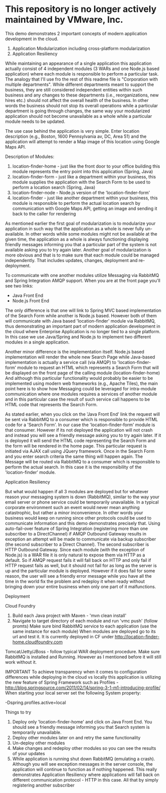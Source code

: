 # This repository is no longer actively maintained by VMware, Inc.


This demo demonstrates 2 important concepts of modern application development in the cloud.

1. Application Modularization including cross-platform modularization
2. Application Resiliency 


While maintaining an appearance of a single application this application actually consist of 4 independent modules (3 WARs and one Node.js based application) where each module is responsible to perform a particular task. 
The analogy that I'll use fro the rest of this readme file is "Corporation with multiple departments". While different departments meant to support the business, they are still considered independent entities within such business and any changes to these departments (i.e., reorganizations, new hires etc.) should not affect the overall health of the business. In other words the business should not stop its overall operations while a particular department is going through changes, the same way your modularized application should not become unavailable as a whole while a particular module needs to be updated.

The use case behind the application is very simple. Enter location description (e.g., Boston, 1600 Pennsylvania av, DC, Area 51) and the application will attempt to render a Map image of this location using Google Maps API.

Description of Modules:

1. location-finder-home - just like the front door to your office building this module represents the entry point into this application (Spring, Java)
2. location-finder-form - just like a department within your business, this module supplies the application with the Search Form to be used to perform a location search (Spring, Java)
3. location-finder-node - Node.js version of the 'location-finder-form'
4. location-finder - just like another department within your business, this module is responsible to perform the actual location search by communication with Google Maps API, getting an image and sending it back to the caller for rendering

As mentioned earlier the first goal of modularization is to modularize your application in such way that the application as a whole is never fully un-available. In other words while some modules might not be available at the given time, the application as a whole is always functioning displaying friendly messages informing you that a particular part of the system is not available asking you to try again later.
Another goal of modularization is more obvious and that is to make sure that each module could be managed independently. That includes updates, changes, deployment and re-deployment.

To communicate with one another modules utilize Messaging via RabbitMQ and Spring Integration AMQP support. 
When you are at the front page you'll see two links:

 - Java Front End
 - Node.js Front End

The only difference is that one will link to Spring MVC based implementation of the Search Form while another is Node.js based. However both of them will communicate with Java based 'location-finder' module via RabbitMQ, thus demonstrating an important part of modern application development in the cloud where Enterprise Application is no longer tied to a single platform. In this case we use Java/Spring and Node.js to implement two different modules in a single application.

Another minor difference is the implementation itself. Node.js based implementation will render the whole new Search Page while Java-based implementation is actually a service call (via AMQP) to 'location-finder-form' module  to request an HTML which represents a Search Form that will be displayed on the front page of the calling module (location-finder-home) 
And although this particular functionality would probably be easier to be implemented using modern web frameworks (e.g., Apache Tiles), the main point here is to show how Messaging could be leveraged for intra-module communication where one modules requires a services of another module and in this particular case the result of such service call happens to be HTML code that represents the Search Form.

As stated earlier, when you click on the 'Java Front End' link the request will be sent via RabbitMQ to a consumer which is responsible to provide HTML code for a 'Search Form'. In our case the 'location-finder-form' module is that consumer. However if its not deployed the application will not crash and instead you will see a friendly message asking you to try again later. If it is deployed it will send the HTML code representing the Search Form and the form will be rendered in the home page. This particular request is initiated via AJAX call using JQuery framework.  Once in the Search Form and you enter search criteria the same thing will happen again. The Message will be routed via RabbitMQ to a consumer which is responsible to perform the actual search. In this case it is the responsibility of the 'location-finder' module.


Application Resiliency

But what would happen if all 3 modules are deployed but for whatever reason your messaging system is down (RabbitMQ), similar to the way your email server or phone service could be temporarily unavailable. In a typical corporate environment such an event would never mean anything catastrophic, but rather a minor inconvenience. In other words your business would keep on running since other protocols could be used to communicate information and this demo demonstrates precisely that. Using auto-fail-over feature of Spring Integration (registering more than one subscriber to a DirectChannel) if AMQP Outbound Gateway results in exception an attempt will be made to communicate via backup subscriber (the second subscriber to a Direct Channel). The second subscriber is HTTP Outbound Gateway. Since each module (with the exception of Node.js) is a WAR file it is only natural to expose them via HTTP as a default. So if AMQP request fails it will fall back on HTTP and only fail if HTTP request fails as well, but it should not fail for as long as the server is up and the particular module is deployed. However if it does fail for some reason, the user will see a friendly error message while you have all the time in the world fix the problem and redeploy it when ready without bringing down your entire business when only one part of it malfunctions.

Deployment

Cloud Foundry
1. Build each Java project with Maven - 'mvn clean install'
2. Navigate to target directory of each module and run 'vmc push' (follow promts)
   Make sure bind RabbitMQ service to each application (use the same instance for each module)
When modules are deployed go to its url and test it. It is currently deployed in CF under http://location-finder-home.cloudfoundry.com

Tomcat/Jetty/JBoss - follow typical WAR deployment procedure. Make sure RabbitMQ is installed and Running. However as I mentioned before it will still work without it.

IMPORTANT
To achieve transparency when it comes to configuration differences while deploying in the cloud vs locally this application is utilizing the new feature of Spring Framework such as Profiles - http://blog.springsource.com/2011/02/14/spring-3-1-m1-introducing-profile/
When starting your local server set the following System property:

-Dspring.profiles.active=local

Things to try

1. Deploy only 'location-finder-home' and click on Java Front End. You should see a friendly message informing you that Search system is temporarily unavailable.
2. Deploy other modules later on and retry the same functionality
3. Un-deploy other modules
4. Make changes and redeploy other modules so you can see the results of your updates
5. While application is running shut down RabbitMQ (emulating a crash). Although you will see exception messages in the server console, the application will continue to function as if nothing happened. This really demonstrates Application Resiliency where applications will fall back on different communication protocol - HTTP in this case. All that by simply registering another subscriber
